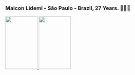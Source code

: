 ### Maicon Lidemi - São Paulo - Brazil, 27 Years. 👨🏼‍💻

<div>
  <a href="https://github.com/seu-usuário-aqui">
  <img height="165em" width="100em"src="https://github-readme-stats.vercel.app/api/top-langs/?username=Annderlau&layout=compact&langs_count=7&theme=gotham"/>
  <img height="165em" width="100em" src="https://github-readme-stats.vercel.app/api?username=Annderlau&show_icons=true&theme=gotham&include_all_commits=true&count_private=true"/>
  </div>
